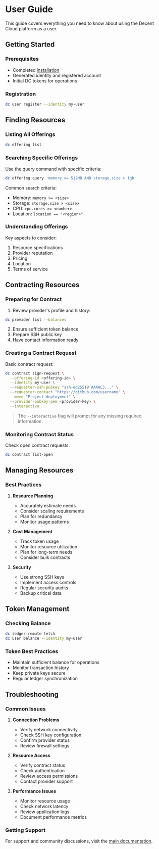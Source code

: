 # User Guide

This guide covers everything you need to know about using the Decent Cloud platform as a user.

## Getting Started

### Prerequisites

- Completed [installation](installation.md)
- Generated identity and registered account
- Initial DC tokens for operations

### Registration

```bash
dc user register --identity my-user
```

## Finding Resources

### Listing All Offerings

```bash
dc offering list
```

### Searching Specific Offerings

Use the query command with specific criteria:

```bash
dc offering query 'memory >= 512MB AND storage.size > 1gb'
```

Common search criteria:

- Memory: `memory >= <size>`
- Storage: `storage.size > <size>`
- CPU: `cpu.cores >= <number>`
- Location: `location == "<region>"`

### Understanding Offerings

Key aspects to consider:

1. Resource specifications
2. Provider reputation
3. Pricing
4. Location
5. Terms of service

## Contracting Resources

### Preparing for Contract

1. Review provider's profile and history:

```bash
dc provider list --balances
```

2. Ensure sufficient token balance
3. Prepare SSH public key
4. Have contact information ready

### Creating a Contract Request

Basic contract request:

```bash
dc contract sign-request \
  --offering-id <offering-id> \
  --identity my-user \
  --requester-ssh-pubkey "ssh-ed25519 AAAAC3..." \
  --requester-contact "https://github.com/username" \
  --memo "Project deployment" \
  --provider-pubkey-pem <provider-key> \
  --interactive
```

> The `--interactive` flag will prompt for any missing required information.

### Monitoring Contract Status

Check open contract requests:

```bash
dc contract list-open
```

## Managing Resources

### Best Practices

1. **Resource Planning**

   - Accurately estimate needs
   - Consider scaling requirements
   - Plan for redundancy
   - Monitor usage patterns

2. **Cost Management**

   - Track token usage
   - Monitor resource utilization
   - Plan for long-term needs
   - Consider bulk contracts

3. **Security**
   - Use strong SSH keys
   - Implement access controls
   - Regular security audits
   - Backup critical data

## Token Management

### Checking Balance

```bash
dc ledger-remote fetch
dc user balance --identity my-user
```

### Token Best Practices

- Maintain sufficient balance for operations
- Monitor transaction history
- Keep private keys secure
- Regular ledger synchronization

## Troubleshooting

### Common Issues

1. **Connection Problems**

   - Verify network connectivity
   - Check SSH key configuration
   - Confirm provider status
   - Review firewall settings

2. **Resource Access**

   - Verify contract status
   - Check authentication
   - Review access permissions
   - Contact provider support

3. **Performance Issues**
   - Monitor resource usage
   - Check network latency
   - Review application logs
   - Document performance metrics

### Getting Support

For support and community discussions, visit the [main documentation](../docs/README.md#getting-help).


